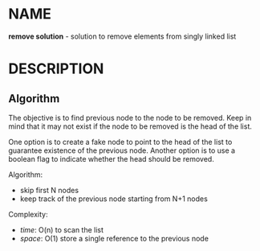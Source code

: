 # NAME

**remove solution** - solution to remove elements from singly linked list


# DESCRIPTION

## Algorithm

The objective is to find previous node to the node to be removed. Keep in mind
that it may not exist if the node to be removed is the head of the list.

One option is to create a fake node to point to the head of the list to
guarantee existence of the previous node. Another option is to use a boolean
flag to indicate whether the head should be removed.

Algorithm:

  - skip first N nodes
  - keep track of the previous node starting from N+1 nodes

Complexity:

  - *time*: O(n) to scan the list
  - *space*: O(1) store a single reference to the previous node
